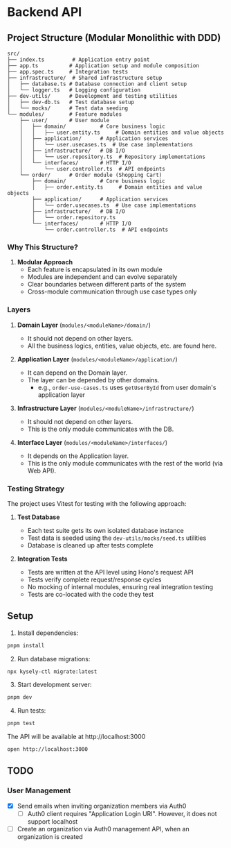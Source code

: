 # Backend API

## Project Structure (Modular Monolithic with DDD)

```
src/
├── index.ts         # Application entry point
├── app.ts          # Application setup and module composition
├── app.spec.ts     # Integration tests
├── infrastructure/  # Shared infrastructure setup
│   ├── database.ts # Database connection and client setup
│   └── logger.ts   # Logging configuration
├── dev-utils/      # Development and testing utilities
│   ├── dev-db.ts   # Test database setup
│   └── mocks/      # Test data seeding
└── modules/        # Feature modules
    ├── user/       # User module
    │   ├── domain/           # Core business logic
    │   │   ├── user.entity.ts     # Domain entities and value objects
    │   ├── application/      # Application services
    │   │   └── user.usecases.ts  # Use case implementations
    │   ├── infrastructure/   # DB I/O
    │   │   └── user.repository.ts  # Repository implementations
    │   └── interfaces/       # HTTP I/O
    │       └── user.controller.ts  # API endpoints
    └── order/      # Order module (Shopping Cart)
        ├── domain/           # Core business logic
        │   ├── order.entity.ts     # Domain entities and value objects
        ├── application/      # Application services
        │   └── order.usecases.ts  # Use case implementations
        ├── infrastructure/   # DB I/O
        │   └── order.repository.ts
        └── interfaces/       # HTTP I/O
            └── order.controller.ts  # API endpoints
```

### Why This Structure?

1. **Modular Approach**
   - Each feature is encapsulated in its own module
   - Modules are independent and can evolve separately
   - Clear boundaries between different parts of the system
   - Cross-module communication through use case types only

### Layers

1. **Domain Layer** (`modules/<moduleName>/domain/`)

   - It should not depend on other layers.
   - All the business logics, entities, value objects, etc. are found here.

1. **Application Layer** (`modules/<moduleName>/application/`)

   - It can depend on the Domain layer.
   - The layer can be depended by other domains.
     - e.g., `order-use-cases.ts` uses `getUserById` from user domain's application layer

1. **Infrastructure Layer** (`modules/<moduleName>/infrastructure/`)

   - It should not depend on other layers.
   - This is the only module communicates with the DB.

1. **Interface Layer** (`modules/<moduleName>/interfaces/`)

   - It depends on the Application layer.
   - This is the only module communicates with the rest of the world (via Web API).

### Testing Strategy

The project uses Vitest for testing with the following approach:

1. **Test Database**
   - Each test suite gets its own isolated database instance
   - Test data is seeded using the `dev-utils/mocks/seed.ts` utilities
   - Database is cleaned up after tests complete

2. **Integration Tests**
   - Tests are written at the API level using Hono's request API
   - Tests verify complete request/response cycles
   - No mocking of internal modules, ensuring real integration testing
   - Tests are co-located with the code they test

## Setup

1. Install dependencies:

```bash
pnpm install
```

2. Run database migrations:

```bash
npx kysely-ctl migrate:latest
```

3. Start development server:

```bash
pnpm dev
```

4. Run tests:

```bash
pnpm test
```

The API will be available at http://localhost:3000

```bash
open http://localhost:3000
```

## TODO

### User Management

- [x] Send emails when inviting organization members via Auth0
  - [ ] Auth0 client requires "Application Login URI". However, it does not support localhost
- [ ] Create an organization via Auth0 management API, when an organization is created
